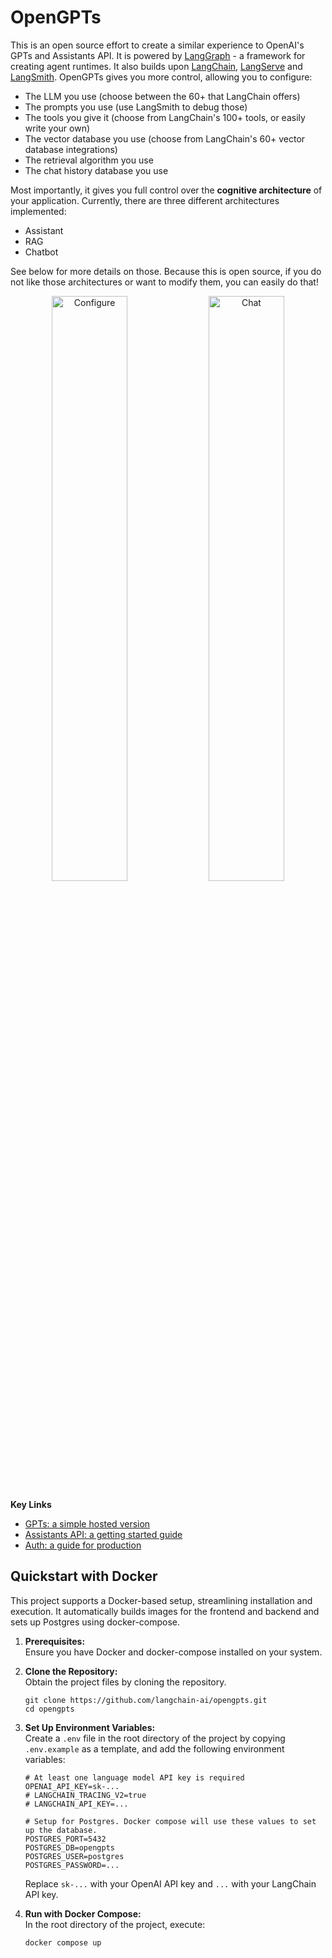 # OpenGPTs

This is an open source effort to create a similar experience to OpenAI's GPTs and Assistants API.
It is powered by [LangGraph](https://github.com/langchain-ai/langgraph) - a framework for creating agent runtimes.
It also builds upon [LangChain](https://github.com/langchain-ai/langchain), [LangServe](https://github.com/langchain-ai/langserve) and [LangSmith](https://smith.langchain.com/).
OpenGPTs gives you more control, allowing you to configure:

- The LLM you use (choose between the 60+ that LangChain offers)
- The prompts you use (use LangSmith to debug those)
- The tools you give it (choose from LangChain's 100+ tools, or easily write your own)
- The vector database you use (choose from LangChain's 60+ vector database integrations)
- The retrieval algorithm you use
- The chat history database you use

Most importantly, it gives you full control over the **cognitive architecture** of your application.
Currently, there are three different architectures implemented:

- Assistant
- RAG
- Chatbot

See below for more details on those.
Because this is open source, if you do not like those architectures or want to modify them, you can easily do that!

<p align="center">
    <img alt="Configure" src="_static/configure.png" width="49%" />
    <img alt="Chat" src="_static/chat.png" width="49%" />
</p>

**Key Links**

- [GPTs: a simple hosted version](https://opengpts-example-vz4y4ooboq-uc.a.run.app/)
- [Assistants API: a getting started guide](API.md)
- [Auth: a guide for production](auth.md)

## Quickstart with Docker

This project supports a Docker-based setup, streamlining installation and execution. It automatically builds images for 
the frontend and backend and sets up Postgres using docker-compose.


1. **Prerequisites:**  
    Ensure you have Docker and docker-compose installed on your system.


2. **Clone the Repository:**  
   Obtain the project files by cloning the repository.

   ```
   git clone https://github.com/langchain-ai/opengpts.git
   cd opengpts
   ```

3. **Set Up Environment Variables:**  
   Create a `.env` file in the root directory of the project by copying `.env.example` as a template, and add the 
   following environment variables:
   ```shell
   # At least one language model API key is required
   OPENAI_API_KEY=sk-...
   # LANGCHAIN_TRACING_V2=true
   # LANGCHAIN_API_KEY=...
   
   # Setup for Postgres. Docker compose will use these values to set up the database.
   POSTGRES_PORT=5432
   POSTGRES_DB=opengpts
   POSTGRES_USER=postgres
   POSTGRES_PASSWORD=...
   ```

   Replace `sk-...` with your OpenAI API key and `...` with your LangChain API key.


4. **Run with Docker Compose:**  
   In the root directory of the project, execute:

   ```
   docker compose up
   ```
